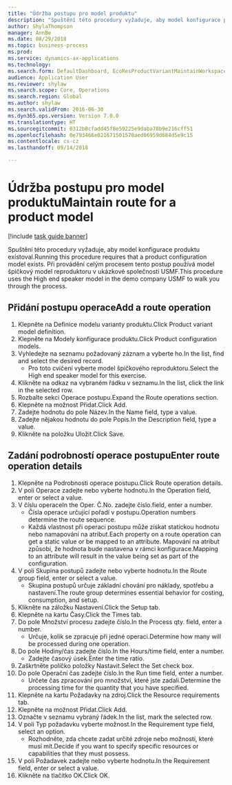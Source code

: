```yaml
--- 
title: "Údržba postupu pro model produktu"
description: "Spuštění této procedury vyžaduje, aby model konfigurace produktu existoval."
author: ShylaThompson
manager: AnnBe
ms.date: 08/29/2018
ms.topic: business-process
ms.prod: 
ms.service: dynamics-ax-applications
ms.technology: 
ms.search.form: DefaultDashboard, EcoResProductVariantMaintainWorkspace, PCProductConfigurationModelListPage, PCProductConfigurationModelDetails, PCRouteOperationDetails, WrkCtrCapabilityLookUp
audience: Application User
ms.reviewer: shylaw
ms.search.scope: Core, Operations
ms.search.region: Global
ms.author: shylaw
ms.search.validFrom: 2016-06-30
ms.dyn365.ops.version: Version 7.0.0
ms.translationtype: HT
ms.sourcegitcommit: 0312b8cfadd45f8e59225e9daba78b9e216cff51
ms.openlocfilehash: 0e793466e021671501570aed06959d684d5e9c15
ms.contentlocale: cs-cz
ms.lasthandoff: 09/14/2018

---
```

# <a name="maintain-route-for-a-product-model"></a><span data-ttu-id="48a6a-103">Údržba postupu pro model produktu</span><span class="sxs-lookup"><span data-stu-id="48a6a-103">Maintain route for a product model</span></span>

[!include [task guide banner](../../includes/task-guide-banner.md)]

<span data-ttu-id="48a6a-104">Spuštění této procedury vyžaduje, aby model konfigurace produktu existoval.</span><span class="sxs-lookup"><span data-stu-id="48a6a-104">Running this procedure requires that a product configuration model exists.</span></span> <span data-ttu-id="48a6a-105">Při provádění celým procesem tento postup používá model špičkový model reproduktoru v ukázkové společnosti USMF.</span><span class="sxs-lookup"><span data-stu-id="48a6a-105">This procedure uses the High end speaker model in the demo company USMF to walk you through the process.</span></span>


## <a name="add-a-route-operation"></a><span data-ttu-id="48a6a-106">Přidání postupu operace</span><span class="sxs-lookup"><span data-stu-id="48a6a-106">Add a route operation</span></span>
1. <span data-ttu-id="48a6a-107">Klepněte na Definice modelu varianty produktu.</span><span class="sxs-lookup"><span data-stu-id="48a6a-107">Click Product variant model definition.</span></span>
2. <span data-ttu-id="48a6a-108">Klepněte na Modely konfigurace produktu.</span><span class="sxs-lookup"><span data-stu-id="48a6a-108">Click Product configuration models.</span></span>
3. <span data-ttu-id="48a6a-109">Vyhledejte na seznamu požadovaný záznam a vyberte ho.</span><span class="sxs-lookup"><span data-stu-id="48a6a-109">In the list, find and select the desired record.</span></span>
    * <span data-ttu-id="48a6a-110">Pro toto cvičení vyberte model špičkového reproduktoru.</span><span class="sxs-lookup"><span data-stu-id="48a6a-110">Select the High end speaker model for this exercise.</span></span>  
4. <span data-ttu-id="48a6a-111">Klikněte na odkaz na vybraném řádku v seznamu.</span><span class="sxs-lookup"><span data-stu-id="48a6a-111">In the list, click the link in the selected row.</span></span>
5. <span data-ttu-id="48a6a-112">Rozbalte sekci Operace postupu.</span><span class="sxs-lookup"><span data-stu-id="48a6a-112">Expand the Route operations section.</span></span>
6. <span data-ttu-id="48a6a-113">Klepněte na možnost Přidat.</span><span class="sxs-lookup"><span data-stu-id="48a6a-113">Click Add.</span></span>
7. <span data-ttu-id="48a6a-114">Zadejte hodnotu do pole Název.</span><span class="sxs-lookup"><span data-stu-id="48a6a-114">In the Name field, type a value.</span></span>
8. <span data-ttu-id="48a6a-115">Zadejte nějakou hodnotu do pole Popis.</span><span class="sxs-lookup"><span data-stu-id="48a6a-115">In the Description field, type a value.</span></span>
9. <span data-ttu-id="48a6a-116">Klikněte na položku Uložit.</span><span class="sxs-lookup"><span data-stu-id="48a6a-116">Click Save.</span></span>

## <a name="enter-route-operation-details"></a><span data-ttu-id="48a6a-117">Zadání podrobností operace postupu</span><span class="sxs-lookup"><span data-stu-id="48a6a-117">Enter route operation details</span></span>
1. <span data-ttu-id="48a6a-118">Klepněte na Podrobnosti operace postupu.</span><span class="sxs-lookup"><span data-stu-id="48a6a-118">Click Route operation details.</span></span>
2. <span data-ttu-id="48a6a-119">V poli Operace zadejte nebo vyberte hodnotu.</span><span class="sxs-lookup"><span data-stu-id="48a6a-119">In the Operation field, enter or select a value.</span></span>
3. <span data-ttu-id="48a6a-120">V číslu operace</span><span class="sxs-lookup"><span data-stu-id="48a6a-120">In the Oper.</span></span> <span data-ttu-id="48a6a-121">Č.</span><span class="sxs-lookup"><span data-stu-id="48a6a-121">No.</span></span> <span data-ttu-id="48a6a-122">zadejte číslo.</span><span class="sxs-lookup"><span data-stu-id="48a6a-122">field, enter a number.</span></span>
    * <span data-ttu-id="48a6a-123">Čísla operace určující pořadí v postupu.</span><span class="sxs-lookup"><span data-stu-id="48a6a-123">Operation numbers determine the route sequence.</span></span>  
    * <span data-ttu-id="48a6a-124">Každá vlastnost při operaci postupu může získat statickou hodnotu nebo namapování na atribut.</span><span class="sxs-lookup"><span data-stu-id="48a6a-124">Each property on a route operation can get a static value or be mapped to an attribute.</span></span> <span data-ttu-id="48a6a-125">Mapování na atribut způsobí, že hodnota bude nastavena v rámci konfigurace.</span><span class="sxs-lookup"><span data-stu-id="48a6a-125">Mapping to an attribute will result in the value being set as part of the configuration.</span></span>  
4. <span data-ttu-id="48a6a-126">V poli Skupina postupů zadejte nebo vyberte hodnotu.</span><span class="sxs-lookup"><span data-stu-id="48a6a-126">In the Route group field, enter or select a value.</span></span>
    * <span data-ttu-id="48a6a-127">Skupina postupů určuje základní chování pro náklady, spotřebu a nastavení.</span><span class="sxs-lookup"><span data-stu-id="48a6a-127">The route group determines essential behavior for costing, consumption, and setup.</span></span>  
5. <span data-ttu-id="48a6a-128">Klikněte na záložku Nastavení.</span><span class="sxs-lookup"><span data-stu-id="48a6a-128">Click the Setup tab.</span></span>
6. <span data-ttu-id="48a6a-129">Klepněte na kartu Časy.</span><span class="sxs-lookup"><span data-stu-id="48a6a-129">Click the Times tab.</span></span>
7. <span data-ttu-id="48a6a-130">Do pole Množství procesu zadejte číslo.</span><span class="sxs-lookup"><span data-stu-id="48a6a-130">In the Process qty. field, enter a number.</span></span>
    * <span data-ttu-id="48a6a-131">Určuje, kolik se zpracuje při jedné operaci.</span><span class="sxs-lookup"><span data-stu-id="48a6a-131">Determine how many will be processed during one operation.</span></span>  
8. <span data-ttu-id="48a6a-132">Do pole Hodiny/čas zadejte číslo.</span><span class="sxs-lookup"><span data-stu-id="48a6a-132">In the Hours/time field, enter a number.</span></span>
    * <span data-ttu-id="48a6a-133">Zadejte časový úsek.</span><span class="sxs-lookup"><span data-stu-id="48a6a-133">Enter the time ratio.</span></span>  
9. <span data-ttu-id="48a6a-134">Zaškrtněte políčko položky Nastavit.</span><span class="sxs-lookup"><span data-stu-id="48a6a-134">Select the Set check box.</span></span>
10. <span data-ttu-id="48a6a-135">Do pole Operační čas zadejte číslo.</span><span class="sxs-lookup"><span data-stu-id="48a6a-135">In the Run time field, enter a number.</span></span>
    * <span data-ttu-id="48a6a-136">Určete čas zpracování pro množství, které jste zadali.</span><span class="sxs-lookup"><span data-stu-id="48a6a-136">Determine the processing time for the quantity that you have specified.</span></span>  
11. <span data-ttu-id="48a6a-137">Klepněte na kartu Požadavky na zdroj.</span><span class="sxs-lookup"><span data-stu-id="48a6a-137">Click the Resource requirements tab.</span></span>
12. <span data-ttu-id="48a6a-138">Klepněte na možnost Přidat.</span><span class="sxs-lookup"><span data-stu-id="48a6a-138">Click Add.</span></span>
13. <span data-ttu-id="48a6a-139">Označte v seznamu vybraný řádek.</span><span class="sxs-lookup"><span data-stu-id="48a6a-139">In the list, mark the selected row.</span></span>
14. <span data-ttu-id="48a6a-140">V poli Typ požadavku vyberte možnost.</span><span class="sxs-lookup"><span data-stu-id="48a6a-140">In the Requirement type field, select an option.</span></span>
    * <span data-ttu-id="48a6a-141">Rozhodněte, zda chcete zadat určité zdroje nebo možností, které musí mít.</span><span class="sxs-lookup"><span data-stu-id="48a6a-141">Decide if you want to specify specific resources or capabilities that they must possess.</span></span>  
15. <span data-ttu-id="48a6a-142">V poli Požadavek zadejte nebo vyberte hodnotu.</span><span class="sxs-lookup"><span data-stu-id="48a6a-142">In the Requirement field, enter or select a value.</span></span>
16. <span data-ttu-id="48a6a-143">Klikněte na tlačítko OK.</span><span class="sxs-lookup"><span data-stu-id="48a6a-143">Click OK.</span></span>


